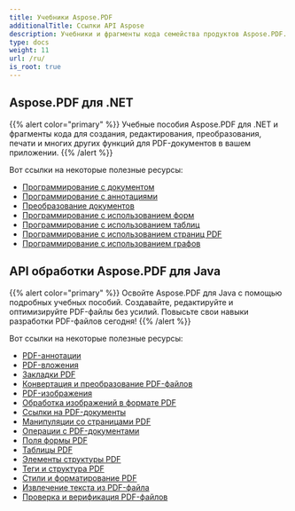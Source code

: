 ```yaml
---
title: Учебники Aspose.PDF
additionalTitle: Ссылки API Aspose
description: Учебники и фрагменты кода семейства продуктов Aspose.PDF. Включает базовые и расширенные учебники по использованию Aspose.PDF.
type: docs
weight: 11
url: /ru/
is_root: true
---
```


## Aspose.PDF для .NET
{{% alert color="primary" %}}
Учебные пособия Aspose.PDF для .NET и фрагменты кода для создания, редактирования, преобразования, печати и многих других функций для PDF-документов в вашем приложении. 
{{% /alert %}}

Вот ссылки на некоторые полезные ресурсы:
- [Программирование с документом](./net/programming-with-document/)
- [Программирование с аннотациями](./net/annotations/)  
- [Преобразование документов](./net/document-conversion/)
- [Программирование с использованием форм](./net/programming-with-forms/)
- [Программирование с использованием таблиц](./net/programming-with-tables/) 
- [Программирование с использованием страниц PDF](./net/programming-with-pdf-pages/)
- [Программирование с использованием графов](./net/programming-with-graphs/)
 
## API обработки Aspose.PDF для Java
{{% alert color="primary" %}}
Освойте Aspose.PDF для Java с помощью подробных учебных пособий. Создавайте, редактируйте и оптимизируйте PDF-файлы без усилий. Повысьте свои навыки разработки PDF-файлов сегодня!
{{% /alert %}}

Вот ссылки на некоторые полезные ресурсы:
- [PDF-аннотации](./java/pdf-annotations/)
- [PDF-вложения](./java/pdf-attachments/)
- [Закладки PDF](./java/pdf-bookmarks/)
- [Конвертация и преобразование PDF-файлов](./java/pdf-conversion-transformation/)
- [PDF-изображения](./java/pdf-images/)
- [Обработка изображений в формате PDF](./java/pdf-image-manipulation/)
- [Ссылки на PDF-документы](./java/pdf-document-links/)
- [Манипуляции со страницами PDF](./java/pdf-page-manipulation/)
- [Операции с PDF-документами](./java/pdf-document-operations/)
- [Поля формы PDF](./java/pdf-form-fields/)
- [Таблицы PDF](./java/pdf-tables/)
- [Элементы структуры PDF](./java/pdf-structure-elements/)
- [Теги и структура PDF](./java/pdf-tags-and-structure/)
- [Стили и форматирование PDF](./java/pdf-styles-and-formatting/)
- [Извлечение текста из PDF-файла](./java/pdf-text-extraction/)
- [Проверка и верификация PDF-файлов](./java/pdf-validation-and-verification/)

